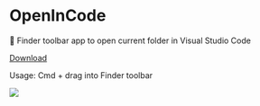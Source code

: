 # OpenInCode
:open_file_folder: Finder toolbar app to open current folder in Visual Studio Code

[Download](http://sertacozercan.com/wp-content/uploads/Open-in-Code.app_.zip)	

Usage: Cmd + drag into Finder toolbar

![](http://i.imgur.com/LmVHIxW.gif)
